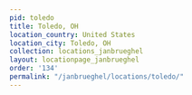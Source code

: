 ```yaml
---
pid: toledo
title: Toledo, OH
location_country: United States
location_city: Toledo, OH
collection: locations_janbrueghel
layout: locationpage_janbrueghel
order: '134'
permalink: "/janbrueghel/locations/toledo/"
---
```

